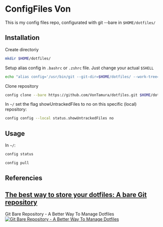 # ConfigFiles Von

This is my config files repo, configurated with git --bare in ```$HOME/dotfiles/```

## Installation
Create directoriy
```bash
mkdir $HOME/dotfiles/
```
Setup alias config in ```.bashrc``` or ```.zshrc``` file. Just change your actual ```$SHELL```
```bash
echo "alias config='/usr/bin/git --git-dir=$HOME/dotfiles/ --work-tree=$HOME'" >> $HOME/.zshrc
```
Clone repository
```bash
config clone --bare https://github.com/VonTamura/dotfiles.git $HOME/dotfiles/
```
In ```~/``` set the flag showUntrackedFiles to no on this specific (local) repository:
```bash
config config --local status.showUntrackedFiles no
```
## Usage
In ```~/```:

```bash
config status
```

```bash
config pull
```
## Referencies
[The best way to store your dotfiles: A bare Git repository](https://www.atlassian.com/git/tutorials/dotfiles)
--
Git Bare Repository - A Better Way To Manage Dotfiles
[![Git Bare Repository - A Better Way To Manage Dotfiles](https://img.youtube.com/vi/tBoLDpTWVOM/0.jpg)](https://www.youtube.com/watch?v=tBoLDpTWVOM)

